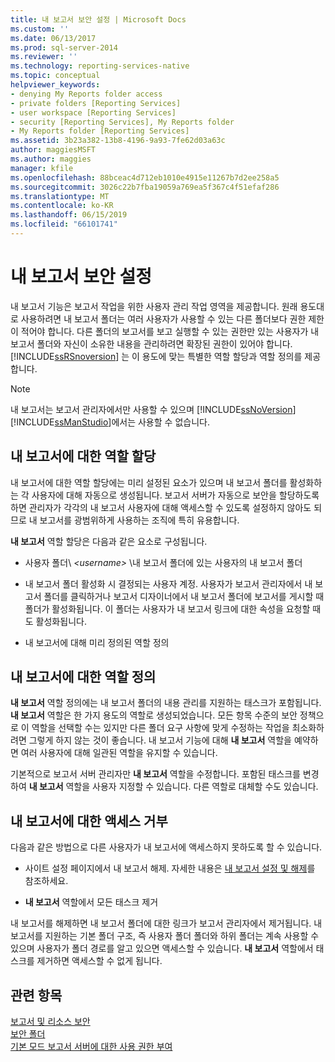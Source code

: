 ```yaml
---
title: 내 보고서 보안 설정 | Microsoft Docs
ms.custom: ''
ms.date: 06/13/2017
ms.prod: sql-server-2014
ms.reviewer: ''
ms.technology: reporting-services-native
ms.topic: conceptual
helpviewer_keywords:
- denying My Reports folder access
- private folders [Reporting Services]
- user workspace [Reporting Services]
- security [Reporting Services], My Reports folder
- My Reports folder [Reporting Services]
ms.assetid: 3b23a382-13b8-4196-9a93-7fe62d03a63c
author: maggiesMSFT
ms.author: maggies
manager: kfile
ms.openlocfilehash: 88bceac4d712eb1010e4915e11267b7d2ee258a5
ms.sourcegitcommit: 3026c22b7fba19059a769ea5f367c4f51efaf286
ms.translationtype: MT
ms.contentlocale: ko-KR
ms.lasthandoff: 06/15/2019
ms.locfileid: "66101741"
---
```

# <a name="secure-my-reports"></a>내 보고서 보안 설정
  내 보고서 기능은 보고서 작업을 위한 사용자 관리 작업 영역을 제공합니다. 원래 용도대로 사용하려면 내 보고서 폴더는 여러 사용자가 사용할 수 있는 다른 폴더보다 권한 제한이 적어야 합니다. 다른 폴더의 보고서를 보고 실행할 수 있는 권한만 있는 사용자가 내 보고서 폴더와 자신이 소유한 내용을 관리하려면 확장된 권한이 있어야 합니다. [!INCLUDE[ssRSnoversion](../../includes/ssrsnoversion-md.md)] 는 이 용도에 맞는 특별한 역할 할당과 역할 정의를 제공합니다.  
  
> [!NOTE]  
>  내 보고서는 보고서 관리자에서만 사용할 수 있으며 [!INCLUDE[ssNoVersion](../../includes/ssnoversion-md.md)][!INCLUDE[ssManStudio](../../includes/ssmanstudio-md.md)]에서는 사용할 수 없습니다.  
  
## <a name="role-assignment-for-my-reports"></a>내 보고서에 대한 역할 할당  
 내 보고서에 대한 역할 할당에는 미리 설정된 요소가 있으며 내 보고서 폴더를 활성화하는 각 사용자에 대해 자동으로 생성됩니다. 보고서 서버가 자동으로 보안을 할당하도록 하면 관리자가 각각의 내 보고서 사용자에 대해 액세스할 수 있도록 설정하지 않아도 되므로 내 보고서를 광범위하게 사용하는 조직에 특히 유용합니다.  
  
 **내 보고서** 역할 할당은 다음과 같은 요소로 구성됩니다.  
  
-   사용자 폴더\\ *\<username>* \내 보고서 폴더에 있는 사용자의 내 보고서 폴더  
  
-   내 보고서 폴더 활성화 시 결정되는 사용자 계정. 사용자가 보고서 관리자에서 내 보고서 폴더를 클릭하거나 보고서 디자이너에서 내 보고서 폴더에 보고서를 게시할 때 폴더가 활성화됩니다. 이 폴더는 사용자가 내 보고서 링크에 대한 속성을 요청할 때도 활성화됩니다.  
  
-   내 보고서에 대해 미리 정의된 역할 정의  
  
## <a name="role-definition-for-my-reports"></a>내 보고서에 대한 역할 정의  
 **내 보고서** 역할 정의에는 내 보고서 폴더의 내용 관리를 지원하는 태스크가 포함됩니다. **내 보고서** 역할은 한 가지 용도의 역할로 생성되었습니다. 모든 항목 수준의 보안 정책으로 이 역할을 선택할 수는 있지만 다른 폴더 요구 사항에 맞게 수정하는 작업을 최소화하려면 그렇게 하지 않는 것이 좋습니다. 내 보고서 기능에 대해 **내 보고서** 역할을 예약하면 여러 사용자에 대해 일관된 역할을 유지할 수 있습니다.  
  
 기본적으로 보고서 서버 관리자만 **내 보고서** 역할을 수정합니다. 포함된 태스크를 변경하여 **내 보고서** 역할을 사용자 지정할 수 있습니다. 다른 역할로 대체할 수도 있습니다.  
  
## <a name="denying-access-to-my-reports"></a>내 보고서에 대한 액세스 거부  
 다음과 같은 방법으로 다른 사용자가 내 보고서에 액세스하지 못하도록 할 수 있습니다.  
  
-   사이트 설정 페이지에서 내 보고서 해제. 자세한 내용은 [내 보고서 설정 및 해제](../report-server/enable-and-disable-my-reports.md)를 참조하세요.  
  
-   **내 보고서** 역할에서 모든 태스크 제거  
  
 내 보고서를 해제하면 내 보고서 폴더에 대한 링크가 보고서 관리자에서 제거됩니다. 내 보고서를 지원하는 기본 폴더 구조, 즉 사용자 폴더 폴더와 하위 폴더는 계속 사용할 수 있으며 사용자가 폴더 경로를 알고 있으면 액세스할 수 있습니다. **내 보고서** 역할에서 태스크를 제거하면 액세스할 수 없게 됩니다.  
  
## <a name="see-also"></a>관련 항목  
 [보고서 및 리소스 보안](secure-reports-and-resources.md)   
 [보안 폴더](secure-folders.md)   
 [기본 모드 보고서 서버에 대한 사용 권한 부여](granting-permissions-on-a-native-mode-report-server.md)  
  
  
